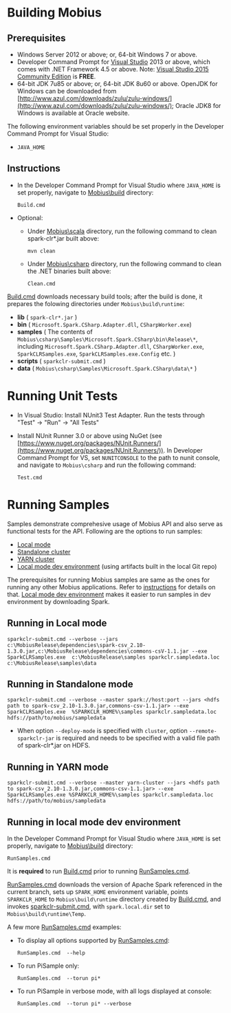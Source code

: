 # Building Mobius

## Prerequisites

* Windows Server 2012 or above; or, 64-bit Windows 7 or above.
* Developer Command Prompt for [Visual Studio](https://www.visualstudio.com/) 2013 or above, which comes with .NET Framework 4.5 or above. Note: [Visual Studio 2015 Community Edition](https://www.visualstudio.com/en-us/products/visual-studio-community-vs.aspx) is **FREE**.
* 64-bit JDK 7u85 or above; or, 64-bit JDK 8u60 or above. OpenJDK for Windows can be downloaded from [http://www.azul.com/downloads/zulu/zulu-windows/](http://www.azul.com/downloads/zulu/zulu-windows/); Oracle JDK8 for Windows is available at Oracle website.

The following environment variables should be set properly in the Developer Command Prompt for Visual Studio:

* `JAVA_HOME`


## Instructions

* In the Developer Command Prompt for Visual Studio where `JAVA_HOME` is set properly, navigate to [Mobius\build](../build/) directory: 

	```  
	Build.cmd  
	```

* Optional: 
	- Under [Mobius\scala](../scala) directory, run the following command to clean spark-clr*.jar built above: 

		```  
		mvn clean
		```  

 	- Under [Mobius\csharp](../csharp) directory, run the following command to clean the .NET binaries built above:

		```  
		Clean.cmd  
		```  
		
[Build.cmd](../build/Build.cmd) downloads necessary build tools; after the build is done, it prepares the folowing directories under `Mobius\build\runtime`:

  * **lib** ( `spark-clr*.jar` )  
  * **bin** ( `Microsoft.Spark.CSharp.Adapter.dll`, `CSharpWorker.exe`)  
  * **samples** ( The contents of `Mobius\csharp\Samples\Microsoft.Spark.CSharp\bin\Release\*`, including `Microsoft.Spark.CSharp.Adapter.dll`, `CSharpWorker.exe`, `SparkCLRSamples.exe`, `SparkCLRSamples.exe.Config` etc. ) 
  * **scripts** ( `sparkclr-submit.cmd` )  
  * **data** ( `Mobius\csharp\Samples\Microsoft.Spark.CSharp\data\*` )    

# Running Unit Tests

* In Visual Studio: Install NUnit3 Test Adapter. Run the tests through "Test" -> "Run" -> "All Tests"

* Install NUnit Runner 3.0 or above using NuGet (see [https://www.nuget.org/packages/NUnit.Runners/](https://www.nuget.org/packages/NUnit.Runners/)). In Developer Command Prompt for VS, set `NUNITCONSOLE` to the path to nunit console, and navigate to `Mobius\csharp` and run the following command: 
    ```
    Test.cmd
    ```

# Running Samples
Samples demonstrate comprehesive usage of Mobius API and also serve as functional tests for the API. Following are the options to run samples:
* [Local mode](#running-in-local-mode)
* [Standalone cluster](#running-in-standalone-mode)
* [YARN cluster](#running-in-yarn-mode)
* [Local mode dev environment](#running-in-local-mode-dev-environment) (using artifacts built in the local Git repo)

The prerequisites for running Mobius samples are same as the ones for running any other Mobius applications. Refer to [instructions](.\running-mobius-app.md#pre-requisites) for details on that. [Local mode dev environment](#running-in-local-mode-dev-environment) makes it easier to run samples in dev environment by downloading Spark.

## Running in Local mode
```
sparkclr-submit.cmd --verbose --jars c:\MobiusRelease\dependencies\spark-csv_2.10-1.3.0.jar,c:\MobiusRelease\dependencies\commons-csV-1.1.jar --exe SparkCLRSamples.exe  c:\MobiusRelease\samples sparkclr.sampledata.loc c:\MobiusRelease\samples\data
```

## Running in Standalone mode

```
sparkclr-submit.cmd --verbose --master spark://host:port --jars <hdfs path to spark-csv_2.10-1.3.0.jar,commons-csv-1.1.jar> --exe SparkCLRSamples.exe  %SPARKCLR_HOME%\samples sparkclr.sampledata.loc hdfs://path/to/mobius/sampledata
```
- When option `--deploy-mode` is specified with `cluster`, option `--remote-sparkclr-jar` is required and needs to be specified with a valid file path of spark-clr*.jar on HDFS.

## Running in YARN mode

```
sparkclr-submit.cmd --verbose --master yarn-cluster --jars <hdfs path to spark-csv_2.10-1.3.0.jar,commons-csv-1.1.jar> --exe SparkCLRSamples.exe %SPARKCLR_HOME%\samples sparkclr.sampledata.loc hdfs://path/to/mobius/sampledata
```

## Running in local mode dev environment
In the Developer Command Prompt for Visual Studio where `JAVA_HOME` is set properly, navigate to [Mobius\build](../build/) directory:

```  
RunSamples.cmd  
```

It is **required** to run [Build.cmd](../build/Build.cmd) prior to running [RunSamples.cmd](../build/RunSamples.cmd).

[RunSamples.cmd](../build/localmode/RunSamples.cmd) downloads the version of Apache Spark referenced in the current branch, sets up `SPARK_HOME` environment variable, points `SPARKCLR_HOME` to `Mobius\build\runtime` directory created by [Build.cmd](../build/Build.cmd), and invokes [sparkclr-submit.cmd](../scripts/sparkclr-submit.cmd), with `spark.local.dir` set to `Mobius\build\runtime\Temp`.

A few more [RunSamples.cmd](../build/localmode/RunSamples.cmd) examples:
- To display all options supported by [RunSamples.cmd](../build/localmode/RunSamples.cmd): 

    ```  
    RunSamples.cmd  --help
    ```

- To run PiSample only:

    ```  
    RunSamples.cmd  --torun pi*
    ```

- To run PiSample in verbose mode, with all logs displayed at console:

    ```  
    RunSamples.cmd  --torun pi* --verbose
    ```
